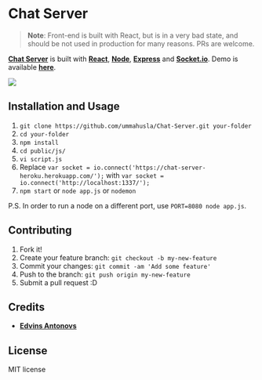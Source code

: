 # Chat Server

> **Note**: Front-end is built with React, but is in a very bad state, and should be not used in production for many reasons. PRs are welcome.

[**Chat Server**](https://github.com/ummahusla/Chat-Server/) is built with [**React**](https://facebook.github.io/react/), [**Node**](https://nodejs.org), [**Express**](http://expressjs.com/) and [**Socket.io**](http://socket.io/). Demo is available [**here**](https://chat-server-heroku.herokuapp.com/).

![](screenshot.jpg)

## Installation and Usage

1. `git clone https://github.com/ummahusla/Chat-Server.git your-folder`
2. `cd your-folder`
3. `npm install`
4. `cd public/js/`
5. `vi script.js`
6. Replace `var socket = io.connect('https://chat-server-heroku.herokuapp.com/');` with `var socket = io.connect('http://localhost:1337/');`
7. `npm start` or `node app.js` or `nodemon`

P.S. In order to run a node on a different port, use `PORT=8080 node app.js`.

## Contributing

1. Fork it!
2. Create your feature branch: `git checkout -b my-new-feature`
3. Commit your changes: `git commit -am 'Add some feature'`
4. Push to the branch: `git push origin my-new-feature`
5. Submit a pull request :D

## Credits

* [**Edvins Antonovs**](https://github.com/ummahusla)

## License

MIT license
